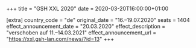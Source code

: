 +++
title = "GSH XXL 2020"
date = 2020-03-20T16:00:00+01:00

[extra]
country_code = "de"
original_date = "16.–19.07.2020"
seats = 1404
effect_announcement_date = "20.03.2020"
effect_description = "verschoben auf 11.–14.03.2021"
effect_announcement_url = "https://xxl.gsh-lan.com/news/?id=13"
+++
